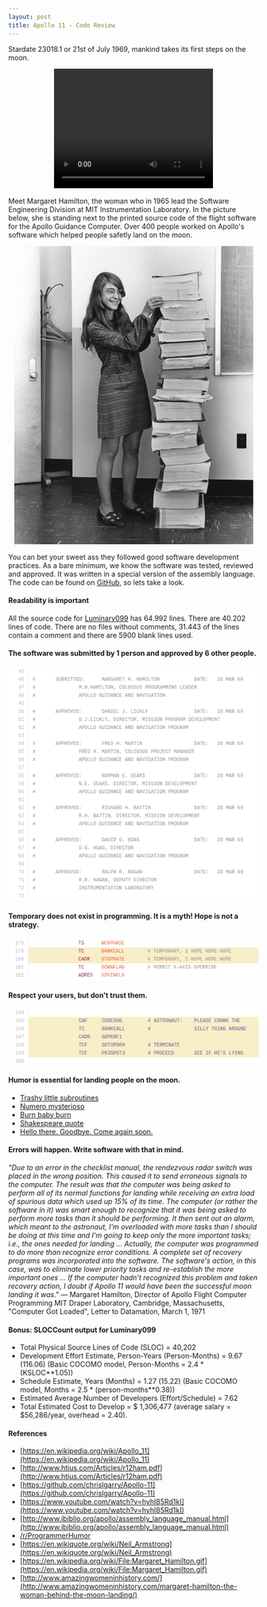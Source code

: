```yaml
---
layout: post
title: Apollo 11 - Code Review
---
```


Stardate 23018.1 or 21st of July 1969, mankind takes its first steps on the moon.

<center>
  <video width="320" height="240" controls>
    <source src="/videos/Apollo_11_Landing_-_first_steps_on_the_moon.ogv" type="video/ogg">
  </video>
</center>

Meet Margaret Hamilton, the woman who in 1965 lead the Software Engineering Division at MIT Instrumentation Laboratory.
In the picture below, she is standing next to the printed source code of the flight software for the Apollo Guidance Computer.
Over 400 people worked on Apollo's software which helped people safetly land on the moon.

<center>
  <img src="/images/apollo/Margaret_Hamilton.gif" />
</center>

You can bet your sweet ass they followed good software development practices. As a bare minimum, we know the software was
tested, reviewed and approved. It was written in a special version of the assembly language.
The code can be found on [GitHub](https://github.com/chrislgarry/Apollo-11), so lets take a look.

#### Readability is important

All the source code for [Luminary099](https://github.com/chrislgarry/Apollo-11/tree/master/Luminary099) has 64.992 lines. There are 40.202 lines of code.
There are no files without comments, 31.443 of the lines contain a comment and there are 5900 blank lines used.

#### The software was submitted by 1 person and approved by 6 other people.

<center>
  <a href="https://github.com/chrislgarry/Apollo-11/blob/master/Comanche055/CONTRACT_AND_APPROVALS.agc"><img src="/images/apollo/submitted.png" /></a>
</center>

#### Temporary does not exist in programming. It is a myth! Hope is not a strategy.

<center>
  <a href="https://github.com/chrislgarry/Apollo-11/blob/master/Luminary099/LUNAR_LANDING_GUIDANCE_EQUATIONS.agc#L179"><img src="/images/apollo/temporary.png" /></a>
</center>

#### Respect your users, but don't trust them.

<center>
  <a href="https://github.com/chrislgarry/Apollo-11/blob/9e0ef60171e359d5eb7056ca2cfbce0422b26761/Luminary099/THE_LUNAR_LANDING.agc#L245-L249"><img src="/images/apollo/users.png" /></a>
</center>

#### Humor is essential for landing people on the moon.

* [Trashy little subroutines](https://github.com/chrislgarry/Apollo-11/blob/master/Luminary099/LUNAR_LANDING_GUIDANCE_EQUATIONS.agc#L1375)
* [Numero mysterioso](https://github.com/chrislgarry/Apollo-11/blob/master/Luminary099/LUNAR_LANDING_GUIDANCE_EQUATIONS.agc#L666)
* [Burn baby burn](https://github.com/chrislgarry/Apollo-11/blob/master/Luminary099/BURN_BABY_BURN--MASTER_IGNITION_ROUTINE.agc#L66)
* [Shakespeare quote](https://github.com/chrislgarry/Apollo-11/blob/e73b2973b06fd12ddbeb2049a203f031f4261511/Luminary099/PINBALL_GAME_BUTTONS_AND_LIGHTS.agc#L216-L225)
* [Hello there. Goodbye. Come again soon.](https://github.com/chrislgarry/Apollo-11/blob/e73b2973b06fd12ddbeb2049a203f031f4261511/Luminary099/BURN_BABY_BURN--MASTER_IGNITION_ROUTINE.agc#L904-L925)

#### Errors will happen. Write software with that in mind.

*"Due to an error in the checklist manual, the rendezvous radar switch was placed in the wrong position. This caused it to send erroneous signals to the computer. The result was that the computer was being asked to perform all of its normal functions for landing while receiving an extra load of spurious data which used up 15% of its time. The computer (or rather the software in it) was smart enough to recognize that it was being asked to perform more tasks than it should be performing. It then sent out an alarm, which meant to the astronaut, I'm overloaded with more tasks than I should be doing at this time and I'm going to keep only the more important tasks; i.e., the ones needed for landing ... Actually, the computer was programmed to do more than recognize error conditions. A complete set of recovery programs was incorporated into the software. The software's action, in this case, was to eliminate lower priority tasks and re-establish the more important ones ... If the computer hadn't recognized this problem and taken recovery action, I doubt if Apollo 11 would have been the successful moon landing it was."*
— Margaret Hamilton, Director of Apollo Flight Computer Programming MIT Draper Laboratory, Cambridge, Massachusetts, "Computer Got Loaded", Letter to Datamation, March 1, 1971

#### Bonus: SLOCCount output for Luminary099

* Total Physical Source Lines of Code (SLOC)                = 40,202
* Development Effort Estimate, Person-Years (Person-Months) = 9.67 (116.06)
   (Basic COCOMO model, Person-Months = 2.4 * (KSLOC**1.05))
* Schedule Estimate, Years (Months)                         = 1.27 (15.22)
   (Basic COCOMO model, Months = 2.5 * (person-months**0.38))
* Estimated Average Number of Developers (Effort/Schedule)  = 7.62
* Total Estimated Cost to Develop                           = $ 1,306,477
   (average salary = $56,286/year, overhead = 2.40).

#### References

* [https://en.wikipedia.org/wiki/Apollo_11](https://en.wikipedia.org/wiki/Apollo_11)
* [http://www.htius.com/Articles/r12ham.pdf](http://www.htius.com/Articles/r12ham.pdf)
* [https://github.com/chrislgarry/Apollo-11](https://github.com/chrislgarry/Apollo-11)
* [https://www.youtube.com/watch?v=hyhI85Rd1kI](https://www.youtube.com/watch?v=hyhI85Rd1kI)
* [http://www.ibiblio.org/apollo/assembly_language_manual.html](http://www.ibiblio.org/apollo/assembly_language_manual.html)
* [/r/ProgrammerHumor](https://www.reddit.com/r/ProgrammerHumor/comments/4ro9v9/apollo_11_guidance_computer_source_code_now_on/)
* [https://en.wikiquote.org/wiki/Neil_Armstrong](https://en.wikiquote.org/wiki/Neil_Armstrong)
* [https://en.wikipedia.org/wiki/File:Margaret_Hamilton.gif](https://en.wikipedia.org/wiki/File:Margaret_Hamilton.gif)
* [http://www.amazingwomeninhistory.com/](http://www.amazingwomeninhistory.com/margaret-hamilton-the-woman-behind-the-moon-landing/)
